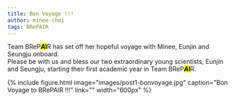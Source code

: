 ```yaml
---
title: Bon Voyage !!!
author: minee-choi
tags: BRePAIR
---
```


Team BReP<mark><strong><em>A</em>I</strong></mark>R has set off her hopeful voyage with Minee, Eunjin and Seungju onboard. <br>
Please be with us and bless our two extraordinary young scientists, Eunjin and Seungju, starting their first academic year in Team BReP<mark><strong><em>A</em>I</strong></mark>R.

{%
  include figure.html
  image="images/post1-bonvoyage.jpg"
  caption="Bon Voyage to BRePAIR !!!"
  link=""
  width="600px"
%}
